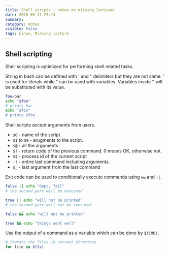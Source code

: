 ```yaml
---
title: Shell scripts - notes on missing lectures
date: 2020-05-11 23:13 
summary: 
category: notes
visible: False
tags: Linux, Missing lecture
---
```


## Shell scripting

Shell scripting is optimized for performing shell related tasks.

String in bash can be defined with ' and " delimiters but they are not same. ' is used for literals while " can be used with variables. Variables inside " will be substituted with its value.

```bash
foo=bar
echo "$foo"
# prints bar
echo '$foo"
# prints $foo
```

Shell scripts accept arguments from users.

+ `$0` - name of the script
+ `$1` to `$9` - arugments to the script.
+ `$@` - all the arguments
+ `$?` - return code of the previous command. 0 means OK, otherwise not.
+ `$$` - process id of the current script
+ `!!` - entire last command including arguments.
+ `$_` - last argument from the last command

Exit code can be used to conditionally execute commands using `&&` and `||`.

```bash
false || echo "Oops, fail"
# the second part will be executed

true || echo "will not be printed"
# the second part will not be executed

false && echo "will not be printed"

true && echo "things went well"
```

Use the output of a command as a variable which can be done by `$(CMD)`.

```bash
# iterate the files in current directory
for file in $(ls)